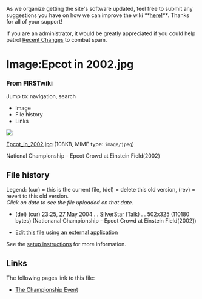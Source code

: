 As we organize getting the site's software updated, feel free to submit any
suggestions you have on how we can improve the wiki
_**_[here!](/index.php/User:Hallry/Suggestions "User:Hallry/Suggestions"
)_**_. Thanks for all of your support!

If you are an administrator, it would be greatly appreciated if you could help
patrol [Recent Changes](/index.php/Special:Recentchanges
"Special:Recentchanges" ) to combat spam.

# Image:Epcot in 2002.jpg

### From FIRSTwiki

Jump to: navigation, search

  * Image
  * File history
  * Links

![](/media/5/50/Epcot_in_2002.jpg)

[Epcot_in_2002.jpg](/media/5/50/Epcot_in_2002.jpg "Epcot in 2002.jpg" )
(108KB, MIME type: `image/jpeg`)

National Championship - Epcot Crowd at Einstein Field(2002)

## File history

Legend: (cur) = this is the current file, (del) = delete this old version,
(rev) = revert to this old version.  
_Click on date to see the file uploaded on that date_.

  * (del) (cur) [23:25, 27 May 2004](/media/5/50/Epcot_in_2002.jpg "/media/5/50/Epcot in 2002.jpg" ) . . [SilverStar](/index.php/User:SilverStar "User:SilverStar" ) ([Talk](/index.php/User_talk:SilverStar "User talk:SilverStar" )) . . 502x325 (110180 bytes) (Nationanal Championship - Epcot Crowd at Einstein Field(2002))
  

  * [Edit this file using an external application](/index.php?title=Image:Epcot_in_2002.jpg&action=edit&externaledit=true&mode=file "Image:Epcot in 2002.jpg" )

See the [setup
instructions](http://meta.wikimedia.org/wiki/Help:External_editors
"http://meta.wikimedia.org/wiki/Help:External_editors" ) for more information.

## Links

The following pages link to this file:

  * [The Championship Event](/index.php/The_Championship_Event "The Championship Event" )

